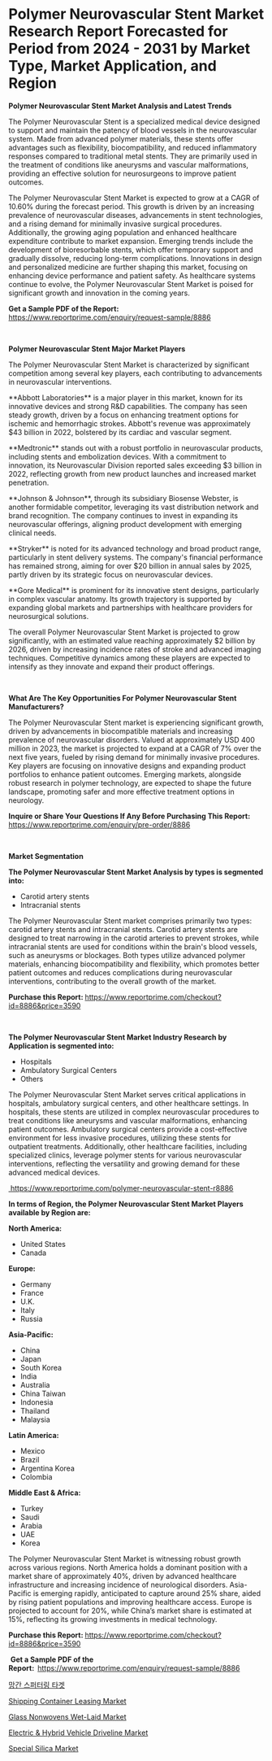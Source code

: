 <p><h1>Polymer Neurovascular Stent Market Research Report Forecasted for Period from 2024 -  2031 by Market Type, Market Application, and Region</h1></p><p><strong>Polymer Neurovascular Stent Market Analysis and Latest Trends</strong></p>
<p><p>The Polymer Neurovascular Stent is a specialized medical device designed to support and maintain the patency of blood vessels in the neurovascular system. Made from advanced polymer materials, these stents offer advantages such as flexibility, biocompatibility, and reduced inflammatory responses compared to traditional metal stents. They are primarily used in the treatment of conditions like aneurysms and vascular malformations, providing an effective solution for neurosurgeons to improve patient outcomes.</p><p>The Polymer Neurovascular Stent Market is expected to grow at a CAGR of 10.60% during the forecast period. This growth is driven by an increasing prevalence of neurovascular diseases, advancements in stent technologies, and a rising demand for minimally invasive surgical procedures. Additionally, the growing aging population and enhanced healthcare expenditure contribute to market expansion. Emerging trends include the development of bioresorbable stents, which offer temporary support and gradually dissolve, reducing long-term complications. Innovations in design and personalized medicine are further shaping this market, focusing on enhancing device performance and patient safety. As healthcare systems continue to evolve, the Polymer Neurovascular Stent Market is poised for significant growth and innovation in the coming years.</p></p>
<p><strong>Get a Sample PDF of the Report:&nbsp;</strong> <a href="https://www.reportprime.com/enquiry/request-sample/8886">https://www.reportprime.com/enquiry/request-sample/8886</a></p>
<p>&nbsp;</p>
<p><strong>Polymer Neurovascular Stent Major Market Players</strong></p>
<p><p>The Polymer Neurovascular Stent Market is characterized by significant competition among several key players, each contributing to advancements in neurovascular interventions. </p><p>**Abbott Laboratories** is a major player in this market, known for its innovative devices and strong R&D capabilities. The company has seen steady growth, driven by a focus on enhancing treatment options for ischemic and hemorrhagic strokes. Abbott's revenue was approximately $43 billion in 2022, bolstered by its cardiac and vascular segment.</p><p>**Medtronic** stands out with a robust portfolio in neurovascular products, including stents and embolization devices. With a commitment to innovation, its Neurovascular Division reported sales exceeding $3 billion in 2022, reflecting growth from new product launches and increased market penetration.</p><p>**Johnson & Johnson**, through its subsidiary Biosense Webster, is another formidable competitor, leveraging its vast distribution network and brand recognition. The company continues to invest in expanding its neurovascular offerings, aligning product development with emerging clinical needs.</p><p>**Stryker** is noted for its advanced technology and broad product range, particularly in stent delivery systems. The company's financial performance has remained strong, aiming for over $20 billion in annual sales by 2025, partly driven by its strategic focus on neurovascular devices.</p><p>**Gore Medical** is prominent for its innovative stent designs, particularly in complex vascular anatomy. Its growth trajectory is supported by expanding global markets and partnerships with healthcare providers for neurosurgical solutions.</p><p>The overall Polymer Neurovascular Stent Market is projected to grow significantly, with an estimated value reaching approximately $2 billion by 2026, driven by increasing incidence rates of stroke and advanced imaging techniques. Competitive dynamics among these players are expected to intensify as they innovate and expand their product offerings.</p></p>
<p>&nbsp;</p>
<p><strong>What Are The Key Opportunities For Polymer Neurovascular Stent Manufacturers?</strong></p>
<p><p>The Polymer Neurovascular Stent market is experiencing significant growth, driven by advancements in biocompatible materials and increasing prevalence of neurovascular disorders. Valued at approximately USD 400 million in 2023, the market is projected to expand at a CAGR of 7% over the next five years, fueled by rising demand for minimally invasive procedures. Key players are focusing on innovative designs and expanding product portfolios to enhance patient outcomes. Emerging markets, alongside robust research in polymer technology, are expected to shape the future landscape, promoting safer and more effective treatment options in neurology.</p></p>
<p><strong>Inquire or Share Your Questions If Any Before Purchasing This Report:</strong> <a href="https://www.reportprime.com/enquiry/pre-order/8886">https://www.reportprime.com/enquiry/pre-order/8886</a></p>
<p>&nbsp;</p>
<p><strong>Market Segmentation</strong></p>
<p><strong>The Polymer Neurovascular Stent Market Analysis by types is segmented into:</strong></p>
<p><ul><li>Carotid artery stents</li><li>Intracranial stents</li></ul></p>
<p><p>The Polymer Neurovascular Stent market comprises primarily two types: carotid artery stents and intracranial stents. Carotid artery stents are designed to treat narrowing in the carotid arteries to prevent strokes, while intracranial stents are used for conditions within the brain's blood vessels, such as aneurysms or blockages. Both types utilize advanced polymer materials, enhancing biocompatibility and flexibility, which promotes better patient outcomes and reduces complications during neurovascular interventions, contributing to the overall growth of the market.</p></p>
<p><strong>Purchase this Report:&nbsp;</strong><a href="https://www.reportprime.com/checkout?id=8886&price=3590">https://www.reportprime.com/checkout?id=8886&price=3590</a></p>
<p>&nbsp;</p>
<p><strong>The Polymer Neurovascular Stent Market Industry Research by Application is segmented into:</strong></p>
<p><ul><li>Hospitals</li><li>Ambulatory Surgical Centers</li><li>Others</li></ul></p>
<p><p>The Polymer Neurovascular Stent Market serves critical applications in hospitals, ambulatory surgical centers, and other healthcare settings. In hospitals, these stents are utilized in complex neurovascular procedures to treat conditions like aneurysms and vascular malformations, enhancing patient outcomes. Ambulatory surgical centers provide a cost-effective environment for less invasive procedures, utilizing these stents for outpatient treatments. Additionally, other healthcare facilities, including specialized clinics, leverage polymer stents for various neurovascular interventions, reflecting the versatility and growing demand for these advanced medical devices.</p></p>
<p><a href="https://www.reportprime.com/polymer-neurovascular-stent-r8886">&nbsp;https://www.reportprime.com/polymer-neurovascular-stent-r8886</a></p>
<p><strong>In terms of Region, the Polymer Neurovascular Stent Market Players available by Region are:</strong></p>
<p>
    <p> <strong> North America: </strong>
        <ul>
            <li>United States</li>
            <li>Canada</li>
        </ul>
        </p> 
    <p> <strong> Europe: </strong>
        <ul>
            <li>Germany</li>
            <li>France</li>
            <li>U.K.</li>
            <li>Italy</li>
            <li>Russia</li>
        </ul>
        </p> 
    <p> <strong> Asia-Pacific: </strong>
        <ul>
            <li>China</li>
            <li>Japan</li>
            <li>South Korea</li>
            <li>India</li>
            <li>Australia</li>
            <li>China Taiwan</li>
            <li>Indonesia</li>
            <li>Thailand</li>
            <li>Malaysia</li>
        </ul>
        </p> 
    <p> <strong> Latin America: </strong>
        <ul>
            <li>Mexico</li>
            <li>Brazil</li>
            <li>Argentina Korea</li>
            <li>Colombia</li>
        </ul>
        </p> 
    <p> <strong> Middle East & Africa: </strong>
        <ul>
            <li>Turkey</li>
            <li>Saudi</li>
            <li>Arabia</li>
            <li>UAE</li>
            <li>Korea</li>
        </ul>
    </p>
    </p>
<p><p>The Polymer Neurovascular Stent Market is witnessing robust growth across various regions. North America holds a dominant position with a market share of approximately 40%, driven by advanced healthcare infrastructure and increasing incidence of neurological disorders. Asia-Pacific is emerging rapidly, anticipated to capture around 25% share, aided by rising patient populations and improving healthcare access. Europe is projected to account for 20%, while China’s market share is estimated at 15%, reflecting its growing investments in medical technology.</p></p>
<p><strong>Purchase this Report: </strong><a href="https://www.reportprime.com/checkout?id=8886&price=3590">https://www.reportprime.com/checkout?id=8886&price=3590</a></p>
<p>&nbsp;<strong>Get a Sample PDF of the Report:&nbsp;&nbsp;</strong><a href="https://www.reportprime.com/enquiry/request-sample/8886">https://www.reportprime.com/enquiry/request-sample/8886</a></p>
<p><strong></strong></p>
<p><p><a href="https://medium.com/@lorenzogirl/%EB%A7%9D%EA%B0%84-%EC%8A%A4%ED%8D%BC%ED%84%B0%EB%A7%81-%ED%83%80%EA%B2%9F-%EC%8B%9C%EC%9E%A5-%EA%B7%9C%EB%AA%A8-%EC%84%B1%EC%9E%A5-%EC%B6%94%EC%84%B8-%ED%86%B5%EA%B3%84-%EB%B0%8F-%EC%98%88%EC%B8%A1-2024-2031-c575e9932358">망간 스퍼터링 타겟</a></p><p><a href="https://www.linkedin.com/pulse/mapping-shipping-container-leasing-market-trends-challenges-dsu9e?trackingId=Ldxrd69eTN%2BK4rVcp1lxfw%3D%3D">Shipping Container Leasing Market</a></p><p><a href="https://medium.com/@justin.wright5348/the-glass-nonwovens-wet-laid-market-is-anticipated-to-experience-significant-growth-with-a-54b88d68b364">Glass Nonwovens Wet-Laid Market</a></p><p><a href="https://issuu.com/reportprime-2/docs/electric-hybrid-vehicle-driveline-m_97bba3f15455df">Electric & Hybrid Vehicle Driveline Market</a></p><p><a href="https://issuu.com/reportprime-2/docs/special-silica-market-size-2030.ppt_9c8fe23c4e6fb3">Special Silica Market</a></p></p>
